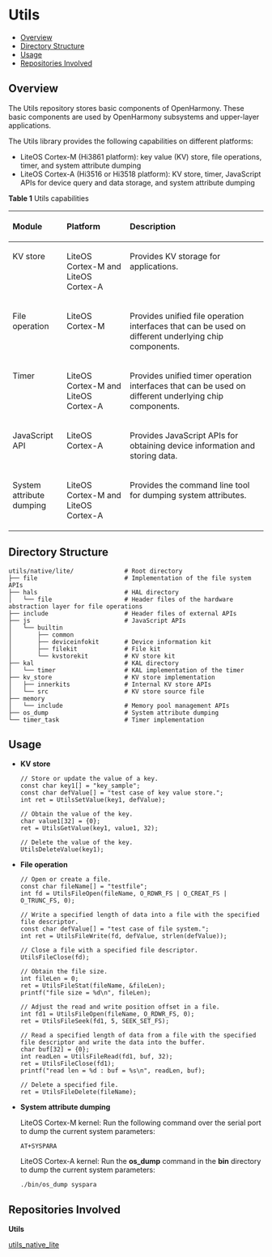 # Utils<a name="EN-US_TOPIC_0000001052623010"></a>

-   [Overview](#section11660541593)
-   [Directory Structure](#section1464106163817)
-   [Usage](#section83091355151312)
-   [Repositories Involved](#section6250105871917)

## Overview<a name="section11660541593"></a>

The Utils repository stores basic components of OpenHarmony. These basic components are used by OpenHarmony subsystems and upper-layer applications.

The Utils library provides the following capabilities on different platforms:

-   LiteOS Cortex-M \(Hi3861 platform\): key value \(KV\) store, file operations, timer, and system attribute dumping
-   LiteOS Cortex-A \(Hi3516 or Hi3518 platform\): KV store, timer, JavaScript APIs for device query and data storage, and system attribute dumping

**Table  1**  Utils capabilities

<a name="table206292206282"></a>
<table><thead align="left"><tr id="row8629020112819"><th class="cellrowborder" valign="top" width="21.22%" id="mcps1.2.4.1.1"><p id="p66291220192816"><a name="p66291220192816"></a><a name="p66291220192816"></a>Module</p>
</th>
<th class="cellrowborder" valign="top" width="24.77%" id="mcps1.2.4.1.2"><p id="p3629122014289"><a name="p3629122014289"></a><a name="p3629122014289"></a>Platform</p>
</th>
<th class="cellrowborder" valign="top" width="54.010000000000005%" id="mcps1.2.4.1.3"><p id="p206298206288"><a name="p206298206288"></a><a name="p206298206288"></a>Description</p>
</th>
</tr>
</thead>
<tbody><tr id="row1162992082812"><td class="cellrowborder" valign="top" width="21.22%" headers="mcps1.2.4.1.1 "><p id="p136291920192814"><a name="p136291920192814"></a><a name="p136291920192814"></a>KV store</p>
</td>
<td class="cellrowborder" valign="top" width="24.77%" headers="mcps1.2.4.1.2 "><p id="p5629112019284"><a name="p5629112019284"></a><a name="p5629112019284"></a>LiteOS Cortex-M and LiteOS Cortex-A</p>
</td>
<td class="cellrowborder" valign="top" width="54.010000000000005%" headers="mcps1.2.4.1.3 "><p id="p3630112072811"><a name="p3630112072811"></a><a name="p3630112072811"></a>Provides KV storage for applications.</p>
</td>
</tr>
<tr id="row116301920152816"><td class="cellrowborder" valign="top" width="21.22%" headers="mcps1.2.4.1.1 "><p id="p96300207286"><a name="p96300207286"></a><a name="p96300207286"></a>File operation</p>
</td>
<td class="cellrowborder" valign="top" width="24.77%" headers="mcps1.2.4.1.2 "><p id="p1463032012281"><a name="p1463032012281"></a><a name="p1463032012281"></a>LiteOS Cortex-M</p>
</td>
<td class="cellrowborder" valign="top" width="54.010000000000005%" headers="mcps1.2.4.1.3 "><p id="p163042052810"><a name="p163042052810"></a><a name="p163042052810"></a>Provides unified file operation interfaces that can be used on different underlying chip components.</p>
</td>
</tr>
<tr id="row1163022022812"><td class="cellrowborder" valign="top" width="21.22%" headers="mcps1.2.4.1.1 "><p id="p66308202284"><a name="p66308202284"></a><a name="p66308202284"></a>Timer</p>
</td>
<td class="cellrowborder" valign="top" width="24.77%" headers="mcps1.2.4.1.2 "><p id="p26301620192820"><a name="p26301620192820"></a><a name="p26301620192820"></a>LiteOS Cortex-M and LiteOS Cortex-A</p>
</td>
<td class="cellrowborder" valign="top" width="54.010000000000005%" headers="mcps1.2.4.1.3 "><p id="p2630172062815"><a name="p2630172062815"></a><a name="p2630172062815"></a>Provides unified timer operation interfaces that can be used on different underlying chip components.</p>
</td>
</tr>
<tr id="row363012202282"><td class="cellrowborder" valign="top" width="21.22%" headers="mcps1.2.4.1.1 "><p id="p4502105418285"><a name="p4502105418285"></a><a name="p4502105418285"></a>JavaScript API</p>
</td>
<td class="cellrowborder" valign="top" width="24.77%" headers="mcps1.2.4.1.2 "><p id="p199870135293"><a name="p199870135293"></a><a name="p199870135293"></a>LiteOS Cortex-A</p>
</td>
<td class="cellrowborder" valign="top" width="54.010000000000005%" headers="mcps1.2.4.1.3 "><p id="p1550005422814"><a name="p1550005422814"></a><a name="p1550005422814"></a>Provides JavaScript APIs for obtaining device information and storing data.</p>
</td>
</tr>
<tr id="row5553145162815"><td class="cellrowborder" valign="top" width="21.22%" headers="mcps1.2.4.1.1 "><p id="p106300200288"><a name="p106300200288"></a><a name="p106300200288"></a>System attribute dumping</p>
</td>
<td class="cellrowborder" valign="top" width="24.77%" headers="mcps1.2.4.1.2 "><p id="p16300204280"><a name="p16300204280"></a><a name="p16300204280"></a>LiteOS Cortex-M and LiteOS Cortex-A</p>
</td>
<td class="cellrowborder" valign="top" width="54.010000000000005%" headers="mcps1.2.4.1.3 "><p id="p1563018208286"><a name="p1563018208286"></a><a name="p1563018208286"></a>Provides the command line tool for dumping system attributes.</p>
</td>
</tr>
</tbody>
</table>

## Directory Structure<a name="section1464106163817"></a>

```
utils/native/lite/              # Root directory
├── file                        # Implementation of the file system APIs
├── hals                        # HAL directory
│   └── file                    # Header files of the hardware abstraction layer for file operations
├── include                     # Header files of external APIs
├── js                          # JavaScript APIs
│   └── builtin
│       ├── common
│       ├── deviceinfokit       # Device information kit
│       ├── filekit             # File kit
│       └── kvstorekit          # KV store kit
├── kal                         # KAL directory
│   └── timer                   # KAL implementation of the timer
├── kv_store	                # KV store implementation
│   ├── innerkits               # Internal KV store APIs
│   └── src	                    # KV store source file
├── memory
│   └── include                 # Memory pool management APIs
├── os_dump                     # System attribute dumping
└── timer_task                  # Timer implementation
```

## Usage<a name="section83091355151312"></a>

-   **KV store**

    ```
    // Store or update the value of a key.
    const char key1[] = "key_sample";
    const char defValue[] = "test case of key value store.";
    int ret = UtilsSetValue(key1, defValue);
    
    // Obtain the value of the key.
    char value1[32] = {0};
    ret = UtilsGetValue(key1, value1, 32);
    
    // Delete the value of the key.
    UtilsDeleteValue(key1);
    ```

-   **File operation**

    ```
    // Open or create a file.
    const char fileName[] = "testfile";
    int fd = UtilsFileOpen(fileName, O_RDWR_FS | O_CREAT_FS | O_TRUNC_FS, 0);
    
    // Write a specified length of data into a file with the specified file descriptor.
    const char defValue[] = "test case of file system.";
    int ret = UtilsFileWrite(fd, defValue, strlen(defValue));
    
    // Close a file with a specified file descriptor.
    UtilsFileClose(fd);
    
    // Obtain the file size.
    int fileLen = 0;
    ret = UtilsFileStat(fileName, &fileLen);
    printf("file size = %d\n", fileLen);
    
    // Adjust the read and write position offset in a file.
    int fd1 = UtilsFileOpen(fileName, O_RDWR_FS, 0);
    ret = UtilsFileSeek(fd1, 5, SEEK_SET_FS);
    
    // Read a specified length of data from a file with the specified file descriptor and write the data into the buffer.
    char buf[32] = {0};
    int readLen = UtilsFileRead(fd1, buf, 32);
    ret = UtilsFileClose(fd1);
    printf("read len = %d : buf = %s\n", readLen, buf);
    
    // Delete a specified file.
    ret = UtilsFileDelete(fileName);
    ```


-   **System attribute dumping**

    LiteOS Cortex-M kernel: Run the following command over the serial port to dump the current system parameters:

    ```
    AT+SYSPARA
    ```

    LiteOS Cortex-A kernel: Run the  **os\_dump**  command in the  **bin**  directory to dump the current system parameters:

    ```
    ./bin/os_dump syspara
    ```


## Repositories Involved<a name="section6250105871917"></a>

**Utils**

[utils\_native\_lite](https://gitee.com/openharmony/utils_native_lite/blob/master/README.md)

